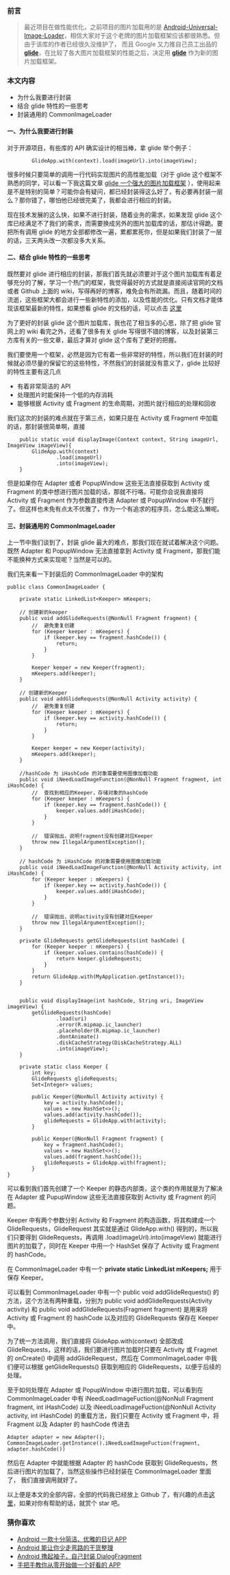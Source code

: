 ### 前言
> 最近项目在做性能优化，之前项目的图片加载用的是 [Android-Universal-Image-Loader](https://github.com/nostra13/Android-Universal-Image-Loader)，相信大家对于这个老牌的图片加载框架应该都很熟悉。但由于该库的作者已经很久没维护了， 而且 Google 又力推自己员工出品的 **[glide](https://github.com/bumptech/glide)**，在比较了各大图片加载框架的性能之后，决定用 **[glide](https://github.com/bumptech/glide)** 作为新的图片加载框架。

### 本文内容
- 为什么我要进行封装
- 结合 glide 特性的一些思考
- 封装通用的 CommonImageLoader


#### 一、为什么我要进行封装
对于开源项目，有些库的 API 确实设计的相当棒，拿 glide 举个例子：
```
        GlideApp.with(context).load(imageUrl).into(imageView);

```
很多时候只要简单的调用一行代码实现图片的高性能加载（对于 glide 这个框架不熟悉的同学，可以看一下我这篇文章 [glide 一个强大的图片加载框架](http://www.jianshu.com/p/fae51d781987) ），使用起来是不是特别的简单？可能你会有疑问，都已经封装得这么好了，有必要再封装一层么？那你错了，哪怕他已经很完美了，我都会进行相应的封装。

现在技术发展的这么快，如果不进行封装，随着业务的需求，如果发现 glide 这个库已经满足不了我们的需求，而需要换成另外的图片加载库的话，那估计得跪。要把所有调用 glide 的地方全部都修改一遍，累都累死你，但是如果我们封装了一层的话，三天两头改一次都没多大关系。

#### 二、结合 glide 特性的一些思考

既然要对 glide 进行相应的封装，那我们首先就必须要对于这个图片加载库有着足够充分的了解，学习一个热门的框架，我觉得最好的方式就是直接阅读官网的文档或者
 Github 上面的 wiki，写得再好的博客，难免会有所疏漏。而且，随着时间的流逝，这些框架大都会进行一些新特性的添加，以及性能的优化。只有文档才能体现该框架最新的特性，如果想看 glide 的文档的话，可以点击 [这里](https://github.com/bumptech/glide/wiki)

为了更好的封装 glide 这个图片加载库，我也花了相当多的心思，除了把 glide 官网上的 wiki 看完之外，还看了很多有关 glide 写得很不错的博客，以及封装第三方库有关的一些文章，最后才算对 glide 这个库有了更好的把握。

我们要使用一个框架，必然是因为它有着一些非常好的特性，所以我们在封装的时候就必须尽量的保留它的这些特性，不然我们的封装就没有意义了，glide 比较好的特性主要有这几点
- 有着非常简洁的 API
- 处理图片时能保持一个低的内存消耗
- 能够根据 Activity 或 Fragment 的生命周期，对图片就行相应的处理和回收

我们这次的封装的难点就在于第三点，如果只是在 Activity 或 Fragment 中加载的话，那封装很简单啊，直接
```
    public static void displayImage(Context context, String imageUrl, ImageView imageView){
        GlideApp.with(context)
                .load(imageUrl)
                .into(imageView);
    }
```
但是如果你在 Adapter 或者 PopupWindow 这些无法直接获取到 Activity 或 Fragment 的类中想进行图片加载的话，那就不行咯。可能你会说我直接将 Activity 或 Fragment 作为参数直接传进 Adapter 或 PopupWindow 中不就行了。但这样也未免有点太不优雅了，作为一个有追求的程序员，怎么能这么懒呢。

#### 三、封装通用的 CommonImageLoader
上一节中我们谈到了，封装 glide 最大的难点，那我们现在就试着解决这个问题。既然 Adapter 和 PopupWindow 无法直接拿到 Activity 或 Fragment，那我们能不能换种方式来实现呢？当然是可以的。

我们先来看一下封装后的 CommonImageLoader 中的架构
```
public class CommonImageLoader {

    private static LinkedList<Keeper> mKeepers;

    // 创建新的keeper
    public void addGlideRequests(@NonNull Fragment fragment) {
        //  避免重复创建
        for (Keeper keeper : mKeepers) {
            if (keeper.key == fragment.hashCode()) {
                return;
            }
        }

        Keeper keeper = new Keeper(fragment);
        mKeepers.add(keeper);
    }

    // 创建新的Keeper
    public void addGlideRequests(@NonNull Activity activity) {
        //  避免重复创建
        for (Keeper keeper : mKeepers) {
            if (keeper.key == activity.hashCode()) {
                return;
            }
        }

        Keeper keeper = new Keeper(activity);
        mKeepers.add(keeper);
    }

    //hashCode 为 iHashCode 的对象需要使用图像加载功能
    public void iNeedLoadImageFunction(@NonNull Fragment fragment, int iHashCode) {
        //  查找到相应的Keeper，存储对象的hashCode
        for (Keeper keeper : mKeepers) {
            if (keeper.key == fragment.hashCode()) {
                keeper.values.add(iHashCode);
            }
        }

        //  错误抛出，说明fragment没有创建对应Keeper
        throw new IllegalArgumentException();
    }

    // hashCode 为 iHashCode 的对象需要使用图像加载功能
    public void iNeedLoadImageFunction(@NonNull Activity activity, int iHashCode) {
        for (Keeper keeper : mKeepers) {
            if (keeper.key == activity.hashCode()) {
                keeper.values.add(iHashCode);
            }
        }

        //  错误抛出，说明activity没有创建对应Keeper
        throw new IllegalArgumentException();
    }

    private GlideRequests getGlideRequests(int hashCode) {
        for (Keeper keeper : mKeepers) {
            if (keeper.values.contains(hashCode)) {
                return keeper.glideRequests;
            }
        }
        return GlideApp.with(MyApplication.getInstance());
    }


    public void displayImage(int hashCode, String uri, ImageView imageView) {
        getGlideRequests(hashCode)
                .load(uri)
                .error(R.mipmap.ic_launcher)
                .placeholder(R.mipmap.ic_launcher)
                .dontAnimate()
                .diskCacheStrategy(DiskCacheStrategy.ALL)
                .into(imageView);
    }

    private static class Keeper {
        int key;
        GlideRequests glideRequests;
        Set<Integer> values;

        public Keeper(@NonNull Activity activity) {
            key = activity.hashCode();
            values = new HashSet<>();
            values.add(activity.hashCode());
            glideRequests = GlideApp.with(activity);
        }

        public Keeper(@NonNull Fragment fragment) {
            key = fragment.hashCode();
            values = new HashSet<>();
            values.add(fragment.hashCode());
            glideRequests = GlideApp.with(fragment);
        }
}
```


可以看到我们首先创建了一个 Keeper 的静态内部类，这个类的作用就是为了解决在 Adapter 或 PupupWindow 这些无法直接获取到 Activity 或 Fragment 的问题。

Keeper 中有两个参数分别 Activity 和 Fragment 的构造函数，将其构建成一个 GlideRequests，GlideRequest 其实就是通过 GlideApp.with() 得到的，所以我们只要得到 GlideRequests，再调用 .load(imageUrl).into(imageView) 就能进行图片的加载了，同时在 Keeper 中用一个 HashSet 保存了 Activity 或 Fragment 的 hashCode。

在 CommonImageLoader 中有一个  **private static LinkedList<Keeper> mKeepers;** 用于保存 Keeper。

可以看到 CommonImageLoader 中有一个 public void addGlideRequests() 的方法，这个方法有两种重载，分别为 public void addGlideRequests(Activity activity) 和 public void addGlideRequests(Fragment fragment) 是用来将 Activity 或 Fragment 的 hashCode 以及对应的 GlideRequests 保存在 Keeper 中。

为了统一方法调用，我们直接将 GlideApp.with(context) 全部改成 GlideRequests，这样的话，我们要进行图片加载时只要在 Activity 或 Fragmet 的 onCreate() 中调用 addGlideRequest，然后在 CommonImageLoader 中我们便可以根据 getGlideRequests() 获取到相应的 GlideRequests，以便于后续的处理。

至于如何处理在 Adapter 或 PopupWindow 中进行图片加载，可以看到在 CommonImageLoader 中有 iNeedLoadImageFuction(@NonNull Fragment fragment, int iHashCode) 以及 iNeedLoadImageFuction(@NonNull Activity activity, int iHashCode) 的重载方法，我们只要在 Activity 或 Fragment 中，将 Fragment 以及 Adapter 的 hashCode 传进去
```
Adapter adapter = new Adapter();
CommonImageLoader.getInstance().iNeedLoadImageFuction(fragment, adapter.hashCode())
```
然后在 Adapter 中就能根据 Adapter 的 hashCode 获取到 GlideRequests，然后进行图片的加载了，当然这些操作已经封装在 CommonImageLoader 里面了， 我们直接调用就好了。


以上便是本文的全部内容，全部的代码我已经放上 Github 了，有兴趣的点击[这里](https://github.com/developerHaoz/GlideUtils)，如果对你有帮助的话，就赏个 star 吧。

### 猜你喜欢
- [Android 一款十分简洁、优雅的日记 APP](http://www.jianshu.com/p/b4fde6b835a3)
- [Android 能让你少走弯路的干货整理](http://www.jianshu.com/p/514656c383a2)
- [Android 撸起袖子，自己封装 DialogFragment](http://www.jianshu.com/p/c9f20ec7277a)
- [手把手教你从零开始做一个好看的 APP](http://www.jianshu.com/p/8d2d74d6046f)
